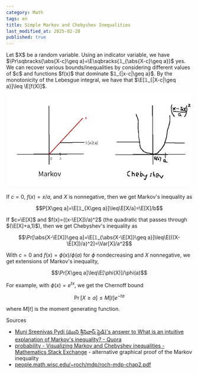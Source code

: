 ```yaml
---
category: Math
tags: en
title: Simple Markov and Chebyshev Inequalities
last_modified_at: 2025-02-28
published: true
---
```



<p>
Let $X$ be a random variable. Using an indicator variable, we have $\Pr\sqbracks{\abs{X-c}\geq a}=\E\sqbracks{𝟙_{\abs{X-c}\geq a}}$ yes. We can recover various bounds/inequalities by considering different values of $c$ and functions $f(x)$ that dominate $𝟙_{|x-c|\geq a}$. By the monotonicity of the Lebesgue integral, we have that  $\E[𝟙_{|X-c|\geq a}]\leq \E[f(X)]$.
</p>

![](/assets/img/markov-cheby.png)

If $c=0$, $f(x)=x/a$, and $X$ is nonnegative, then we get Markov's inequality as

$$P[X\geq a]=\E[𝟙_{X\geq a}]\leq\E[X/a]=\E[X]/b$$

If $c=\E[X]$ and $f(x)=((x-\E[X])/a)^2$ (the quadratic that passes through $(\E[X]+a,1)$), then we get Chebyshev's inequality as

$$\Pr[\abs{X-\E[X]}\geq a]=\E[𝟙_{\abs{X-\E[X]}\geq a}]\leq\E[((X-\E[X])/a)^2]=\Var[X]/a^2$$

With $c=0$ and $f(x)=\phi(x)/\phi(a)$ for $\phi$ nondecreasing and $X$ nonnegative, we get extensions of Markov's inequality,

$$\Pr[X\geq a]\leq\E[\phi(X)]/\phi(a)$$

For example, with $\phi(x)=e^{tx}$, we get the Chernoff bound

$$\Pr[X\geq a]\leq M[t]e^{-ta}$$

where $M[t]$ is the moment generating function.

Sources
- [Muni Sreenivas Pydi (ముని శ్రీనివాస్ పైడి)'s answer to What is an intuitive explanation of Markov's inequality? - Quora](https://www.quora.com/What-is-an-intuitive-explanation-of-Markovs-inequality/answer/Muni-Sreenivas-Pydi)
- [probability - Visualizing Markov and Chebyshev inequalities - Mathematics Stack Exchange](https://math.stackexchange.com/questions/518873/visualizing-markov-and-chebyshev-inequalities) - alternative graphical proof of the Markov inequality
- [people.math.wisc.edu/\~roch/mdp/roch-mdp-chap2.pdf](https://people.math.wisc.edu/~roch/mdp/roch-mdp-chap2.pdf)
